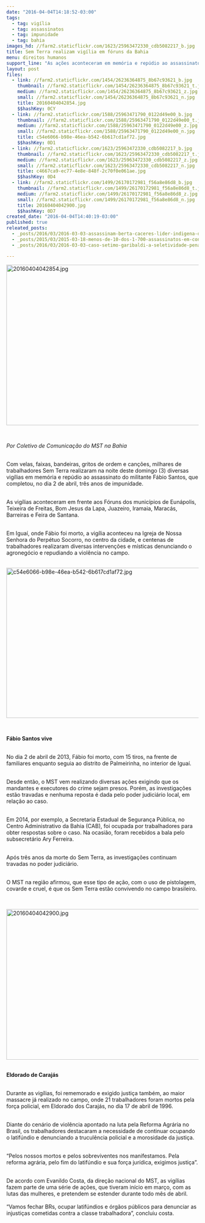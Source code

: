 ```yaml
---
date: "2016-04-04T14:18:52-03:00"
tags:
  - tag: vigília
  - tag: assassinatos
  - tag: impunidade
  - tag: bahia
images_hd: //farm2.staticflickr.com/1623/25963472330_cdb5082217_b.jpg
title: Sem Terra realizam vigília em fóruns da Bahia
menu: direitos humanos
support_line: "As ações aconteceram em memória e repúdio ao assassinato do militante Fábio Santos, que completou, no dia 2 de abril, três anos de impunidade. "
layout: post
files:
  - link: //farm2.staticflickr.com/1454/26236364875_8b67c93621_b.jpg
    thumbnail: //farm2.staticflickr.com/1454/26236364875_8b67c93621_t.jpg
    medium: //farm2.staticflickr.com/1454/26236364875_8b67c93621_z.jpg
    small: //farm2.staticflickr.com/1454/26236364875_8b67c93621_n.jpg
    title: 20160404042854.jpg
    $$hashKey: 0CY
  - link: //farm2.staticflickr.com/1588/25963471790_0122d49e00_b.jpg
    thumbnail: //farm2.staticflickr.com/1588/25963471790_0122d49e00_t.jpg
    medium: //farm2.staticflickr.com/1588/25963471790_0122d49e00_z.jpg
    small: //farm2.staticflickr.com/1588/25963471790_0122d49e00_n.jpg
    title: c54e6066-b98e-46ea-b542-6b617cd1af72.jpg
    $$hashKey: 0D1
  - link: //farm2.staticflickr.com/1623/25963472330_cdb5082217_b.jpg
    thumbnail: //farm2.staticflickr.com/1623/25963472330_cdb5082217_t.jpg
    medium: //farm2.staticflickr.com/1623/25963472330_cdb5082217_z.jpg
    small: //farm2.staticflickr.com/1623/25963472330_cdb5082217_n.jpg
    title: c4667ca9-ec77-4e8e-848f-2c70f0e061ae.jpg
    $$hashKey: 0D4
  - link: //farm2.staticflickr.com/1499/26170172981_f56a8e86d8_b.jpg
    thumbnail: //farm2.staticflickr.com/1499/26170172981_f56a8e86d8_t.jpg
    medium: //farm2.staticflickr.com/1499/26170172981_f56a8e86d8_z.jpg
    small: //farm2.staticflickr.com/1499/26170172981_f56a8e86d8_n.jpg
    title: 20160404042900.jpg
    $$hashKey: 0D7
created_date: "2016-04-04T14:40:19-03:00"
published: true
releated_posts:
  - _posts/2016/03/2016-03-03-assassinam-berta-caceres-lider-indigena-de-honduras.md
  - _posts/2015/03/2015-03-18-menos-de-10-dos-1-700-assassinatos-em-conflitos-de-terra-vao-a-julgamento.md
  - _posts/2016/03/2016-03-03-caso-setimo-garibaldi-a-seletividade-penal-brasileira-em-julgamento.md

---
```

<p><img alt="20160404042854.jpg" height="420" src="//farm2.staticflickr.com/1454/26236364875_8b67c93621_b.jpg" width="700" /></p>

<p>&nbsp;</p>

<p><em>Por Coletivo de Comunica&ccedil;&atilde;o do MST na Bahia</em></p>

<p><br />
Com velas, faixas, bandeiras, gritos de ordem e can&ccedil;&otilde;es, milhares de trabalhadores Sem Terra realizaram na noite deste domingo (3) diversas vig&iacute;lias em mem&oacute;ria e rep&uacute;dio ao assassinato do militante F&aacute;bio Santos, que completou, no dia 2 de abril, tr&ecirc;s&nbsp;anos de impunidade.&nbsp;</p>

<p><br />
As vig&iacute;lias aconteceram em frente aos F&oacute;runs dos munic&iacute;pios de Eun&aacute;polis, Teixeira de Freitas, Bom Jesus da Lapa, Juazeiro, Iramaia, Marac&aacute;s, Barreiras e Feira de Santana.&nbsp;</p>

<p><br />
Em Igua&iacute;, onde F&aacute;bio foi morto, a vig&iacute;lia aconteceu na Igreja de Nossa Senhora do Perp&eacute;tuo Socorro, no centro da cidade, e centenas de trabalhadores realizaram diversas interven&ccedil;&otilde;es e m&iacute;sticas denunciando o agroneg&oacute;cio e repudiando a viol&ecirc;ncia no campo.</p>

<p><br />
<img alt="c54e6066-b98e-46ea-b542-6b617cd1af72.jpg" height="393" src="//farm2.staticflickr.com/1588/25963471790_0122d49e00_b.jpg" width="700" /></p>

<p>&nbsp;</p>

<p><strong>F&aacute;bio Santos vive</strong></p>

<p><br />
No dia 2 de abril de 2013, F&aacute;bio foi morto, com 15 tiros, na frente de familiares enquanto seguia ao distrito de Palmeirinha, no interior de Igua&iacute;.</p>

<p><br />
Desde ent&atilde;o, o MST vem realizando diversas a&ccedil;&otilde;es exigindo que os mandantes e executores do crime sejam presos. Por&eacute;m, as investiga&ccedil;&otilde;es est&atilde;o travadas e nenhuma reposta &eacute; dada pelo poder judici&aacute;rio local, em rela&ccedil;&atilde;o ao caso.&nbsp;</p>

<p><br />
Em 2014, por exemplo, a Secretaria Estadual de Seguran&ccedil;a P&uacute;blica, no Centro Administrativo da Bahia (CAB), foi ocupada por trabalhadores para obter respostas sobre o caso. Na ocasi&atilde;o, foram recebidos a bala pelo subsecret&aacute;rio Ary Ferreira.</p>

<p><br />
Ap&oacute;s tr&ecirc;s anos da morte do Sem Terra, as investiga&ccedil;&otilde;es continuam travadas no poder judici&aacute;rio.</p>

<p><br />
O MST na regi&atilde;o afirmou, que esse tipo de a&ccedil;&atilde;o, com o uso de pistolagem, covarde e cruel, &eacute; que os Sem Terra est&atilde;o convivendo no campo brasileiro.</p>

<p>&nbsp;</p>

<p><img alt="20160404042900.jpg" height="394" src="//farm2.staticflickr.com/1499/26170172981_f56a8e86d8_b.jpg" width="700" /></p>

<p><br />
<strong>Eldorado de Caraj&aacute;s</strong></p>

<p><br />
Durante as vig&iacute;lias, foi rememorado e exigido justi&ccedil;a tamb&eacute;m, ao maior massacre j&aacute; realizado no campo, onde 21 trabalhadores foram mortos pela for&ccedil;a policial, em Eldorado dos Caraj&aacute;s, no dia 17 de abril de 1996.</p>

<p><br />
Diante do cen&aacute;rio de viol&ecirc;ncia apontado na luta pela Reforma Agr&aacute;ria no Brasil, os trabalhadores destacaram a necessidade de continuar ocupando o latif&uacute;ndio e denunciando a trucul&ecirc;ncia policial e a morosidade da justi&ccedil;a.&nbsp;</p>

<p><br />
&ldquo;Pelos nossos mortos e pelos sobreviventes nos manifestamos. Pela reforma agr&aacute;ria, pelo fim do latif&uacute;ndio e sua for&ccedil;a jur&iacute;dica, exigimos justi&ccedil;a&rdquo;.</p>

<p><br />
De acordo com Evanildo Costa, da dire&ccedil;&atilde;o nacional do MST, as vig&iacute;lias fazem parte de uma s&eacute;rie de a&ccedil;&otilde;es, que tiveram in&iacute;cio em mar&ccedil;o, com as lutas das mulheres, e pretendem se estender durante todo m&ecirc;s de abril.<br />
<br />
&ldquo;Vamos fechar BRs, ocupar latif&uacute;ndios e &oacute;rg&atilde;os p&uacute;blicos para denunciar as injusti&ccedil;as cometidas contra a classe trabalhadora&rdquo;, concluiu costa.</p>
